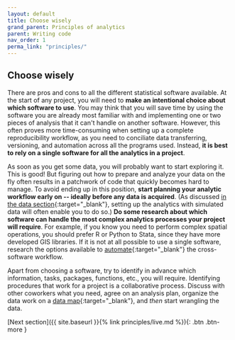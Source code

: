 ```yaml
---
layout: default
title: Choose wisely
grand_parent: Principles of analytics
parent: Writing code
nav_order: 1
perma_link: "principles/"
---
```


## Choose wisely

There are pros and cons to all the different statistical software available. At the start of any project, you will need to **make an intentional choice about which software to use**. You may think that you will save time by using the software you are already most familiar with and implementing one or two pieces of analysis that it can't handle on another software. However, this often proves more time-consuming when setting up a complete reproducibility workflow, as you need to conciliate data transferring, versioning, and automation across all the programs used. Instead, **it is best to rely on a single software for all the analytics in a project**. 

As soon as you get some data, you will probably want to start exploring it. This is good! But figuring out how to prepare and analyze your data on the fly often results in a patchwork of code that quickly becomes hard to manage. To avoid ending up in this position, **start planning your analytic workflow early on -- ideally before any data is acquired**. (As discussed [in the data section](https://devinnovationlab.github.io/guides/principles/data.html#start-simple){:target="_blank"}, setting up the analytics with simulated data will often enable you to do so.) **Do some research about which software can handle the most complex analytics processes your project will require**. For example, if you know you need to perform complex spatial operations, you should prefer R or Python to Stata, since they have more developed GIS libraries. If it is not at all possible to use a single software, research the options available to [automate](https://devinnovationlab.github.io/guides/principles/coding.html#automate-your-workflow-from-the-start){:target="_blank"} the cross-software workflow.

Apart from choosing a software, try to identify in advance which information, tasks, packages, functions, etc., you will require. Identifying procedures that work for a project is a collaborative process. Discuss with other coworkers what you need, agree on an analysis plan, organize the data work on a [data map](https://dimewiki.worldbank.org/Data_Map){:target="_blank"}, and *then* start wrangling the data. 

<span class="fs-8">
[Next section]({{ site.baseurl }}{% link principles/live.md %}){: .btn .btn-more }
</span>